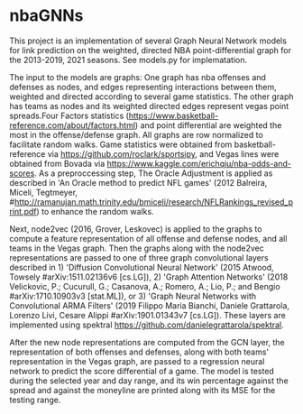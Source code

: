 # nbaGNNs

This project is an implementation of several Graph Neural Network models for link prediction on the weighted, directed NBA point-differential
graph for the 2013-2019, 2021 seasons. See models.py for implematation. 

The input to the models are graphs: One graph has nba offenses and defenses as nodes, and edges representing interactions between them, weighted and directed according to several game statistics. The other graph has teams as nodes and its weighted directed edges represent vegas point spreads.Four Factors statistics (https://www.basketball-reference.com/about/factors.html) and point differential are weighted the most in the offense/defense graph. All graphs are row normalized to facilitate random walks. Game statistics were obtained from basketball-reference via https://github.com/roclark/sportsipy, and Vegas lines were obtained from Bovada via https://www.kaggle.com/erichqiu/nba-odds-and-scores. As a preproccessing step, The Oracle Adjustment is applied as described in 'An Oracle method to predict NFL games' (2012 Balreira, Miceli, Tegtmeyer, #http://ramanujan.math.trinity.edu/bmiceli/research/NFLRankings_revised_print.pdf) to enhance the random walks.

Next, node2vec (2016, Grover, Leskovec) is applied to the graphs to compute a feature representation of all offense and defense nodes, and all teams in the Vegas graph. Then the graphs along with the node2vec representations are passed to one of three graph convolutional layers described in 1) 'Diffusion Convolutional Neural Network' (2015 Atwood, Towsely #arXiv:1511.02136v6 [cs.LG]), 2) 'Graph Attention Networks' (2018 Velickovic, P.; Cucurull, G.; Casanova, A.; Romero, A.; Lio, P.; and Bengio #arXiv:1710.10903v3 [stat.ML]),
or 3) 'Graph Neural Networks with Convolutional ARMA Filters' (2019 Filippo Maria Bianchi, Daniele Grattarola, Lorenzo Livi, Cesare Alippi #arXiv:1901.01343v7 [cs.LG]). These layers are implemented using spektral https://github.com/danielegrattarola/spektral. 

After the new node representations are computed from the GCN layer, the representation of both offenses and defenses, along with both teams' representation in the Vegas graph, are passed to a regression neural network to predict the score differential of a game. The model is tested during the selected year and day range, and its win percentage against the spread and against the moneyline are printed along with its MSE for the testing range. 

